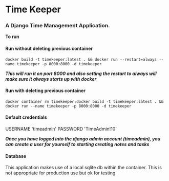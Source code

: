 # Time Keeper

### A Django Time Management Application.

**To run**

#### Run without deleting previous container
`docker build -t timekeeper:latest . && docker run --restart=always --name timekeeper -p 8000:8000 -d timekeeper`

***This will run it on port 8000 and also setting the restart to always will make sure it always starts up with docker***

#### Run with deleting previous container
`docker container rm timekeeper;docker build -t timekeeper:latest . && docker run --name timekeeper -p 8000:8000 -d timekeeper`

#### Default credentials
USERNAME 'timeadmin'
PASSWORD 'TimeAdmin!10'

***Once you have logged into the django admin account (timeadmin), you can create a user for yourself to starting creating notes and tasks***

#### Database
This application makes use of a local sqlite db within the container. This is not appropriate for production use but ok for testing
